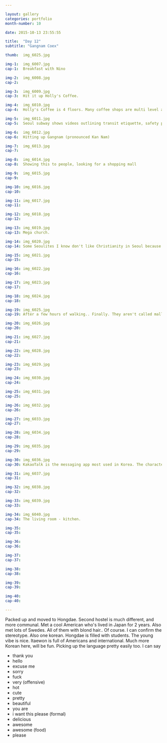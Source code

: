 ```yaml
---

layout: gallery
categories: portfolio
month-number: 10

date: 2015-10-13 23:55:55

title:  "Day 12"
subtitle: "Gangnam Coex"

thumb:	img_6025.jpg

img-1:	img_6007.jpg
cap-1:	Breakfast with Nino 

img-2:	img_6008.jpg
cap-2:	

img-3:	img_6009.jpg
cap-3: 	Hit it up Holly's Coffee. 

img-4:	img_6010.jpg
cap-4:	Holly's Coffee is 4 floors. Many coffee shops are multi level and have sky lounges. Amazing. 

img-5:	img_6011.jpg
cap-5:	Seoul subway shows videos outlining transit etiquette, safety procedures and even every day (useful) tips. 

img-6:	img_6012.jpg
cap-6:	Hitting up Gangnam (pronounced Kan Nam) 

img-7:	img_6013.jpg
cap-7:	

img-8:	img_6014.jpg
cap-8:	Showing this to people, looking for a shopping mall

img-9:	img_6015.jpg
cap-9:	

img-10:	img_6016.jpg
cap-10:	

img-11:	img_6017.jpg
cap-11:	

img-12:	img_6018.jpg
cap-12:	

img-13:	img_6019.jpg
cap-13:	Mega church. 

img-14:	img_6020.jpg
cap-14:	Some Seoulites I know don't like Christianity in Seoul because in like America, the Christians like to talk to you about their beliefs. I've experienced it a few times already.

img-15:	img_6021.jpg
cap-15:	

img-16:	img_6022.jpg
cap-16:	

img-17:	img_6023.jpg
cap-17:	

img-18:	img_6024.jpg
cap-18:	

img-19:	img_6025.jpg
cap-19:	After a few hours of walking.. Finally. They aren't called malls, they're called department stores here. This one has 10-12 floors? Also 2 sub levels.

img-20:	img_6026.jpg
cap-20:	

img-21:	img_6027.jpg
cap-21:	

img-22:	img_6028.jpg
cap-22:	

img-23:	img_6029.jpg
cap-23:	

img-24:	img_6030.jpg
cap-24:	

img-25:	img_6031.jpg
cap-25:	

img-26:	img_6032.jpg
cap-26:	

img-27:	img_6033.jpg
cap-27:	

img-28:	img_6034.jpg
cap-28:	

img-29:	img_6035.jpg
cap-29:	

img-30:	img_6036.jpg
cap-30:	KakaoTalk is the messaging app most used in Korea. The characters make up the emoticons, app games, and merchandise. You can even shop on the messaging app. Buy clothes, shoes, send gifts, and buy more emoticons-stickers. Competitor of Line, the second largest messaging app. 

img-31:	img_6037.jpg
cap-31:	

img-32:	img_6038.jpg
cap-32:	

img-33:	img_6039.jpg
cap-33:	

img-34:	img_6040.jpg
cap-34:	The living room - kitchen. 

img-35:	
cap-35:	

img-36:	
cap-36:	

img-37:	
cap-37:	

img-38:	
cap-38:	

img-39:	
cap-39:	

img-40:	
cap-40:	

---
```


Packed up and moved to Hongdae. Second hostel is much different, and more communal. Met a cool American who's lived in Japan for 2 years. Also met lots of Swedes. All of them with blond hair.. Of course. I can confirm the stereotype. Also one korean. Hongdae is filled with students. The young vibe is nice. Itaewon is full of Americans and international. Much more Korean here, will be fun. Picking up the language pretty easily too. I can say 

- thank you
- hello
- excuse me
- sorry
- fuck
- very (offensive) 
- hot
- cute
- pretty
- beautiful 
- you are
- i want this please (formal)
- delicious 
- awesome 
- awesome (food)
- please

